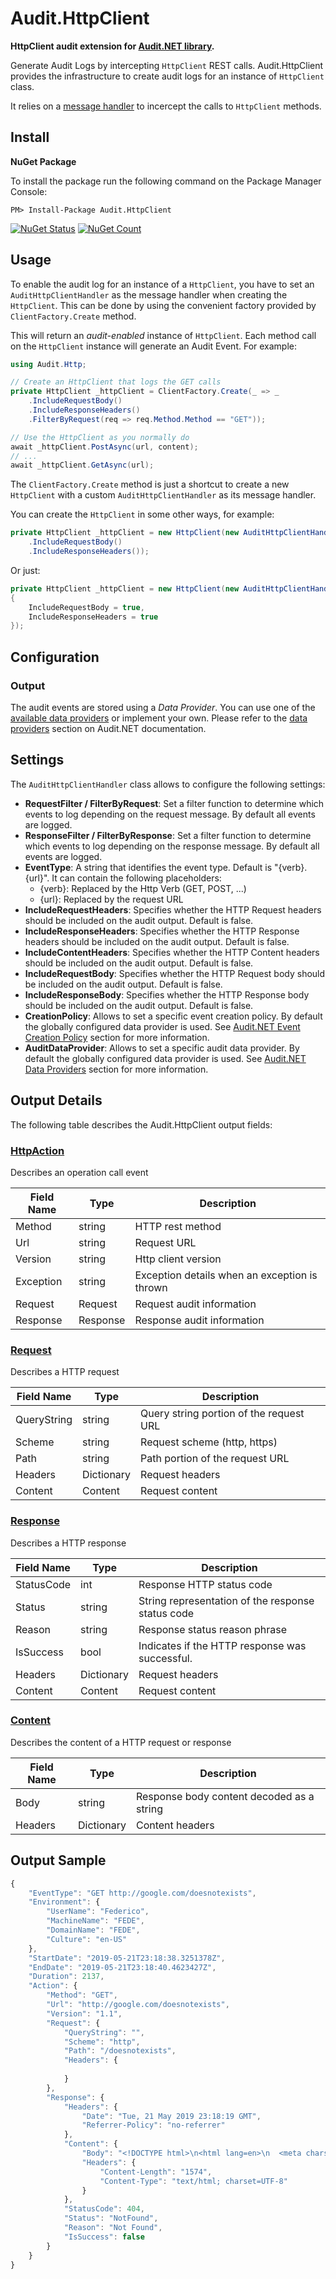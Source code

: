 ﻿# Audit.HttpClient

**HttpClient audit extension for [Audit.NET library](https://github.com/thepirat000/Audit.NET).** 

Generate Audit Logs by intercepting `HttpClient` REST calls.
Audit.HttpClient provides the infrastructure to create audit logs for an instance of `HttpClient` class.

It relies on a [message handler](https://docs.microsoft.com/en-us/dotnet/api/system.net.http.httpclienthandler?view=netframework-4.8) to incercept the calls to `HttpClient` methods.

## Install

**NuGet Package** 

To install the package run the following command on the Package Manager Console:

```
PM> Install-Package Audit.HttpClient
```

[![NuGet Status](https://img.shields.io/nuget/v/Audit.HttpClient.svg?style=flat)](https://www.nuget.org/packages/Audit.HttpClient/)
[![NuGet Count](https://img.shields.io/nuget/dt/Audit.HttpClient.svg)](https://www.nuget.org/packages/Audit.HttpClient/)

## Usage

To enable the audit log for an instance of a `HttpClient`, you have to set an `AuditHttpClientHandler` as the message handler when creating the `HttpClient`. 
This can be done by using the convenient factory provided by `ClientFactory.Create` method.

This will return an _audit-enabled_ instance of `HttpClient`. Each method call on the `HttpClient` instance will generate an Audit Event. 
For example:

```c#
using Audit.Http;

// Create an HttpClient that logs the GET calls
private HttpClient _httpClient = ClientFactory.Create(_ => _
    .IncludeRequestBody()
    .IncludeResponseHeaders()
    .FilterByRequest(req => req.Method.Method == "GET"));

// Use the HttpClient as you normally do
await _httpClient.PostAsync(url, content);
// ...
await _httpClient.GetAsync(url);
```

The `ClientFactory.Create` method is just a shortcut to create a new `HttpClient` with a custom `AuditHttpClientHandler` as its message handler.

You can create the `HttpClient` in some other ways, for example:

```c#
private HttpClient _httpClient = new HttpClient(new AuditHttpClientHandler(_ => _
    .IncludeRequestBody()
    .IncludeResponseHeaders());
```

Or just:

```c#
private HttpClient _httpClient = new HttpClient(new AuditHttpClientHandler()
{
    IncludeRequestBody = true,
    IncludeResponseHeaders = true
});
```

## Configuration

### Output

The audit events are stored using a _Data Provider_. You can use one of the [available data providers](https://github.com/thepirat000/Audit.NET#data-providers-included) or implement your own. Please refer to the [data providers](https://github.com/thepirat000/Audit.NET#data-providers) section on Audit.NET documentation.

## Settings

The `AuditHttpClientHandler` class allows to configure the following settings:

- **RequestFilter / FilterByRequest**: Set a filter function to determine which events to log depending on the request message. By default all events are logged.
- **ResponseFilter / FilterByResponse**: Set a filter function to determine which events to log depending on the response message. By default all events are logged.
- **EventType**: A string that identifies the event type. Default is "\{verb}.\{url}". It can contain the following placeholders: 
  - \{verb}: Replaced by the Http Verb (GET, POST, ...)
  - \{url}: Replaced by the request URL
- **IncludeRequestHeaders**: Specifies whether the HTTP Request headers should be included on the audit output. Default is false.
- **IncludeResponseHeaders**: Specifies whether the HTTP Response headers should be included on the audit output. Default is false.
- **IncludeContentHeaders**: Specifies whether the HTTP Content headers should be included on the audit output. Default is false.
- **IncludeRequestBody**: Specifies whether the HTTP Request body should be included on the audit output. Default is false.
- **IncludeResponseBody**: Specifies whether the HTTP Response body should be included on the audit output. Default is false.
- **CreationPolicy**: Allows to set a specific event creation policy. By default the globally configured data provider is used. See [Audit.NET Event Creation Policy](https://github.com/thepirat000/Audit.NET#event-creation-policy) section for more information.
- **AuditDataProvider**: Allows to set a specific audit data provider. By default the globally configured data provider is used. See [Audit.NET Data Providers](https://github.com/thepirat000/Audit.NET/blob/master/README.md#data-providers) section for more information.

## Output Details

The following table describes the Audit.HttpClient output fields:

### [HttpAction](https://github.com/thepirat000/Audit.NET/blob/master/src/Audit.HttpClient/HttpAction.cs)

Describes an operation call event

| Field Name | Type | Description | 
| ------------ | ---------------- |  -------------- |
| Method | string | HTTP rest method |
| Url | string | Request URL |
| Version | string | Http client version |
| Exception | string | Exception details when an exception is thrown |
| Request | Request | Request audit information  |
| Response | Response | Response audit information |

### [Request](https://github.com/thepirat000/Audit.NET/blob/master/src/Audit.HttpClient/Request.cs)

Describes a HTTP request 

| Field Name | Type | Description | 
| ------------ | ---------------- |  -------------- |
| QueryString | string | Query string portion of the request URL |
| Scheme | string | Request scheme (http, https) |
| Path | string | Path portion of the request URL |
| Headers | Dictionary | Request headers |
| Content | Content | Request content |

### [Response](https://github.com/thepirat000/Audit.NET/blob/master/src/Audit.HttpClient/Response.cs)

Describes a HTTP response 

| Field Name | Type | Description | 
| ------------ | ---------------- |  -------------- |
| StatusCode | int | Response HTTP status code |
| Status | string | String representation of the response status code |
| Reason | string | Response status reason phrase |
| IsSuccess | bool | Indicates if the HTTP response was successful. |
| Headers | Dictionary | Request headers |
| Content | Content | Request content |

### [Content](https://github.com/thepirat000/Audit.NET/blob/master/src/Audit.HttpClient/Content.cs)

Describes the content of a HTTP request or response

| Field Name | Type | Description | 
| ------------ | ---------------- |  -------------- |
| Body | string | Response body content decoded as a string |
| Headers | Dictionary | Content headers |


## Output Sample

```javascript
{
	"EventType": "GET http://google.com/doesnotexists",
	"Environment": {
		"UserName": "Federico",
		"MachineName": "FEDE",
		"DomainName": "FEDE",
		"Culture": "en-US"
	},
	"StartDate": "2019-05-21T23:18:38.3251378Z",
	"EndDate": "2019-05-21T23:18:40.4623427Z",
	"Duration": 2137,
	"Action": {
		"Method": "GET",
		"Url": "http://google.com/doesnotexists",
		"Version": "1.1",
		"Request": {
			"QueryString": "",
			"Scheme": "http",
			"Path": "/doesnotexists",
			"Headers": {
				
			}
		},
		"Response": {
			"Headers": {
				"Date": "Tue, 21 May 2019 23:18:19 GMT",
				"Referrer-Policy": "no-referrer"
			},
			"Content": {
				"Body": "<!DOCTYPE html>\n<html lang=en>\n  <meta charset=utf-8>\n ....",
				"Headers": {
					"Content-Length": "1574",
					"Content-Type": "text/html; charset=UTF-8"
				}
			},
			"StatusCode": 404,
			"Status": "NotFound",
			"Reason": "Not Found",
			"IsSuccess": false
		}
	}
}
```
